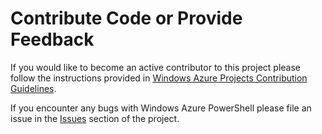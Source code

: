 # Contribute Code or Provide Feedback

If you would like to become an active contributor to this project please follow the instructions provided in [Windows Azure Projects Contribution Guidelines](http://windowsazure.github.com/guidelines.html).

If you encounter any bugs with Windows Azure PowerShell please file an issue in the [Issues](https://github.com/WindowsAzure/azure-sdk-tools/issues) section of the project.